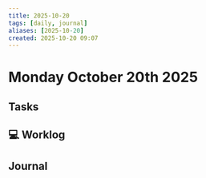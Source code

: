 ```yaml
---
title: 2025-10-20
tags: [daily, journal]
aliases: [2025-10-20]
created: 2025-10-20 09:07
---
```


# Monday October 20th 2025

## Tasks

## 💻 Worklog

## Journal



